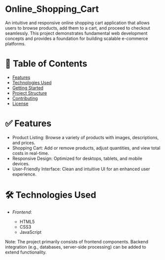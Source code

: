 # Online_Shopping_Cart

An intuitive and responsive online shopping cart application that allows users to browse products, add them to a cart, and proceed to checkout seamlessly. This project demonstrates fundamental web development concepts and provides a foundation for building scalable e-commerce platforms.

# 📌 Table of Contents

* [Features](#features)
* [Technologies Used](#technologies-used)
* [Getting Started](#getting-started)
* [Project Structure](#project-structure)
* [Contributing](#contributing)
* [License](#license)

# ✅ Features

* Product Listing: Browse a variety of products with images, descriptions, and prices.
* Shopping Cart: Add or remove products, adjust quantities, and view total costs in real-time.
* Responsive Design: Optimized for desktops, tablets, and mobile devices.
* User-Friendly Interface: Clean and intuitive UI for an enhanced user experience.

# 🛠 Technologies Used

* *Frontend*:

  * HTML5
  * CSS3
  * JavaScript

Note: The project primarily consists of frontend components. Backend integration (e.g., databases, server-side processing) can be added to extend functionality.
